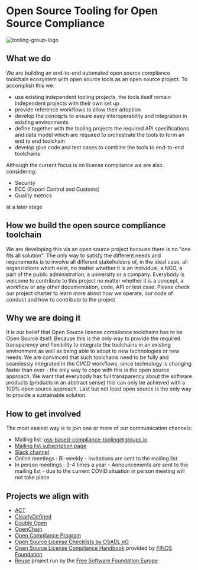 # Open Source Tooling for Open Source Compliance

![tooling-group-logo](./docs/img/logo.png)

## What we do

We are building an end-to-end automated open source compliance toolchain ecosystem with open source tools as an open source project. To accomplish this we:
* use existing independent tooling projects, the tools itself remain independent projects with their own set up 
* provide reference workflows to allow their adoption
* develop the concepts to ensure easy interoperability and integration in existing environments
* define together with the tooling projects the required API specifications and data model which are required to orchestrate the tools to form an end to end toolchain
* develop glue code and test cases to combine the tools to end-to-end toolchains

Although the current focus is on license compliance we are also considering:
* Security
* ECC (Export Control and Customs)
* Quality metrics

at a later stage

## How we build the open source compliance toolchain

We are developing this via an open source project because there is no "one fits all solution". The only way to satisfy the different needs and requirements is to involve all different stakeholders of, in the ideal case, all organzistions which exist, no matter whether it is an individual, a NGO, a part of the public administration, a university or a company. Everybody is welcome to contribute to this project no matter whether it is a concept, a workflow or any other documentation, code, API or test case. Please check our project charter to learn more about how we operate, our code of conduct and how to contribute to the project

## Why we are doing it

It is our belief that Open Source license compliance toolchains has to be Open Source itself. Because this is the only way to provide the required transparency and flexibility to integrate the toolchains in an existing environment as well as being able to adopt to new technologies or new needs. We are convinced that such toolchains need to be fully and seamlessly integrated in the CI/CD workflows, since technology is changing faster than ever - the only way to cope with this is the open source approach. We want that everybody has full transparency about the software products (products in an abstract sense) this can only be achieved with a 100% open source approach. Last but not least open source is the only way to provide a sustainable solution.

## How to get involved

The most easiest way is to join one or more of our communication channels:
* Mailing list: oss-based-compliance-tooling@groups.io
* [Mailing list subscription page](https://groups.io/g/oss-based-compliance-tooling)
* [Slack channel](https://join.slack.com/t/ossbasedcompl-bhx9742/shared_invite/enQtODE2MTMxNzUyNDY1LWQyNWVlNzkyMjhhOWUyNDdjNDJlMzk0YzU0NDUwNzQ2YzY0Mzc1N2Y2NjhhZGEyN2JmNDE0ZTg2MTBjYmM3MWI)
* Online meetings : Bi-weekly - Invitations are sent to the mailing list
* In person meetings : 3-4 times a year - Announcements are sent to the mailing list - due to the current COVID situation in person meeting will not take place



## Projects we align with

* [ACT](https://www.linuxfoundation.org/press-release/2019/12/the-linux-foundations-automated-compliance-work-garners-new-funding-advances-tools-development/) 
* [ClearlyDefined](https://docs.clearlydefined.io/)
* [Double Open](https://www.doubleopen.org/)
* [OpenChain](https://wiki.linuxfoundation.org/openchain/start) 
* [Open Compliance Program](https://compliance.linuxfoundation.org/)
* [Open Source License Checklists by OSADL eG](https://www.osadl.org/Access-to-raw-data.oss-compliance-raw-data-access.0.html)
* [Open Source License Compliance Handbook](https://github.com/finos-osr/OSLC-handbook) provided by [FINOS Foundation](https://www.finos.org/)
* [Reuse](https://reuse.software/) project run by the [Free Software Foundation Europe](https://fsfe.org/)

